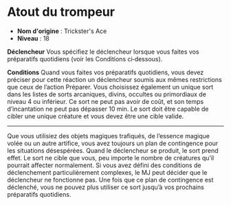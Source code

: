 # Atout du trompeur

 * **Nom d'origine** : Trickster's Ace
 * **Niveau** : 18


<p><strong>Déclencheur</strong> Vous spécifiez le déclencheur lorsque vous faites vos préparatifs quotidiens (voir les Conditions ci‑dessous).</p>
<p><strong>Conditions</strong> Quand vous faites vos préparatifs quotidiens, vous devez préciser pour cette réaction un déclencheur soumis aux mêmes restrictions que ceux de l’action Préparer. Vous choisissez également un unique sort dans les listes de sorts arcaniques, divins, occultes ou primordiaux de niveau 4 ou inférieur. Ce sort ne peut pas avoir de coût, et son temps d’incantation ne peut pas dépasser 10 min. Le sort doit être capable de cibler une unique créature et vous devez être une cible valide.</p>
<hr>
<p>Que vous utilisiez des objets magiques trafiqués, de l’essence magique volée ou un autre artifice, vous avez toujours un plan de contingence pour les situations désespérées. Quand le déclencheur se produit, le sort prend effet. Le sort ne cible que vous, peu importe le nombre de créatures qu’il pourrait affecter normalement. Si vous avez défini des conditions de déclenchement particulièrement complexes, le MJ peut décider que le déclencheur ne fonctionne pas. Une fois que ce plan de contingence est déclenché, vous ne pouvez plus utiliser ce sort jusqu’à vos prochains préparatifs quotidiens.</p>